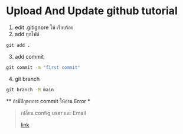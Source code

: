 # Upload And Update github tutorial
1. edit .gitignore ให้ เรียบร้อย
2. add ทุกไฟล์
```cmd
git add .
```  
3. add commit
```cmd
git commit -m "first commit"
```
4. git branch
```cmd
git branch -M main
```
** ถ้ามีปัญหาการ commit ให้อ่าน Error *
> <div><p>เปลี่ยน config user และ Email</p><a href="https://bobbyhadz.com/blog/change-git-user-or-github-account-in-vscode" >link</a></div>
